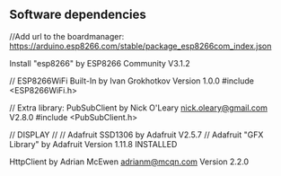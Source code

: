 ## Software dependencies

//Add url to the boardmanager:
https://arduino.esp8266.com/stable/package_esp8266com_index.json

Install "esp8266" by ESP8266 Community V3.1.2

// ESP8266WiFi Built-In by Ivan Grokhotkov Version 1.0.0
#include <ESP8266WiFi.h> 

// Extra library: PubSubClient by Nick O'Leary <nick.oleary@gmail.com>  V2.8.0
#include <PubSubClient.h>


// DISPLAY
//
// Adafruit SSD1306 by Adafruit V2.5.7
// Adafruit "GFX Library" by Adafruit Version 1.11.8 INSTALLED


HttpClient by Adrian McEwen <adrianm@mcqn.com> Version 2.2.0